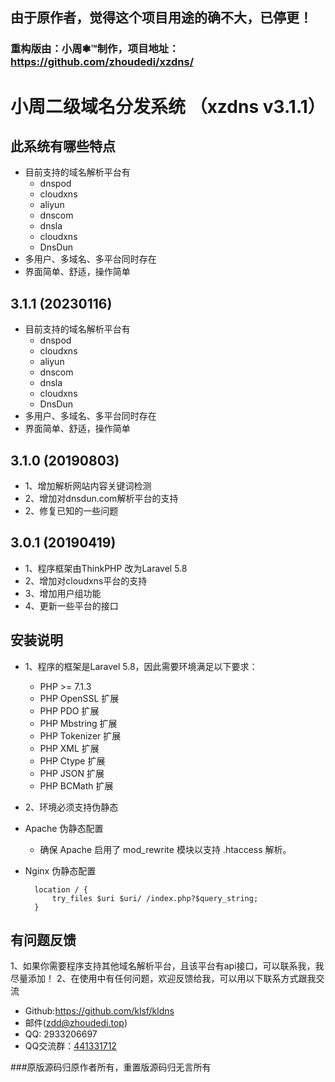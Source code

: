 ## 由于原作者，觉得这个项目用途的确不大，已停更！
### 重构版由：小周❃™制作，项目地址：https://github.com/zhoudedi/xzdns/

# 小周二级域名分发系统 （xzdns v3.1.1）

## 此系统有哪些特点
* 目前支持的域名解析平台有
    *  dnspod
    *  cloudxns
    *  aliyun
    *  dnscom
    *  dnsla
    *  cloudxns
    *  DnsDun
* 多用户、多域名、多平台同时存在
* 界面简单、舒适，操作简单
## 3.1.1 (20230116)
* 目前支持的域名解析平台有
    *  dnspod
    *  cloudxns
    *  aliyun
    *  dnscom
    *  dnsla
    *  cloudxns
    *  DnsDun
* 多用户、多域名、多平台同时存在
* 界面简单、舒适，操作简单
## 3.1.0 (20190803)
* 1、增加解析网站内容关键词检测
* 2、增加对dnsdun.com解析平台的支持
* 2、修复已知的一些问题
## 3.0.1 (20190419)
* 1、程序框架由ThinkPHP 改为Laravel 5.8
* 2、增加对cloudxns平台的支持
* 3、增加用户组功能
* 4、更新一些平台的接口

## 安装说明
* 1、程序的框架是Laravel 5.8，因此需要环境满足以下要求：
    * PHP >= 7.1.3
    * PHP OpenSSL 扩展
    * PHP PDO 扩展
    * PHP Mbstring 扩展
    * PHP Tokenizer 扩展
    * PHP XML 扩展
    * PHP Ctype 扩展
    * PHP JSON 扩展
    * PHP BCMath 扩展
* 2、环境必须支持伪静态

* Apache 伪静态配置
    * 确保 Apache 启用了 mod_rewrite 模块以支持 .htaccess 解析。
* Nginx 伪静态配置

        location / {
            try_files $uri $uri/ /index.php?$query_string;
        }

## 有问题反馈
1、如果你需要程序支持其他域名解析平台，且该平台有api接口，可以联系我，我尽量添加！
2、在使用中有任何问题，欢迎反馈给我，可以用以下联系方式跟我交流

* Github:https://github.com/klsf/kldns
* 邮件(zdd@zhoudedi.top)
* QQ: 2933206697
* QQ交流群：[441331712](https://qm.qq.com/cgi-bin/qm/qr?k=yZCk8KcEV2tDhS7BryEQycbG10CTi_Ie&jump_from=webapi")

###原版源码归原作者所有，重置版源码归无言所有
